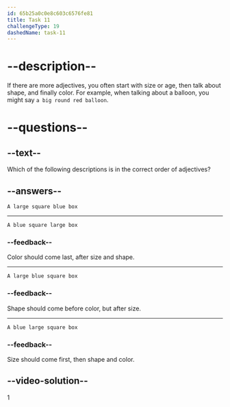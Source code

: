 ```yaml
---
id: 65b25a0c0e8c603c6576fe81
title: Task 11
challengeType: 19
dashedName: task-11
---
```


# --description--

If there are more adjectives, you often start with size or age, then talk about shape, and finally color. For example, when talking about a balloon, you might say `a big round red balloon`.

# --questions--

## --text--

Which of the following descriptions is in the correct order of adjectives?

## --answers--

`A large square blue box`

---

`A blue square large box`

### --feedback--

Color should come last, after size and shape.

---

`A large blue square box`

### --feedback--

Shape should come before color, but after size.

---

`A blue large square box`

### --feedback--

Size should come first, then shape and color.

## --video-solution--

1
